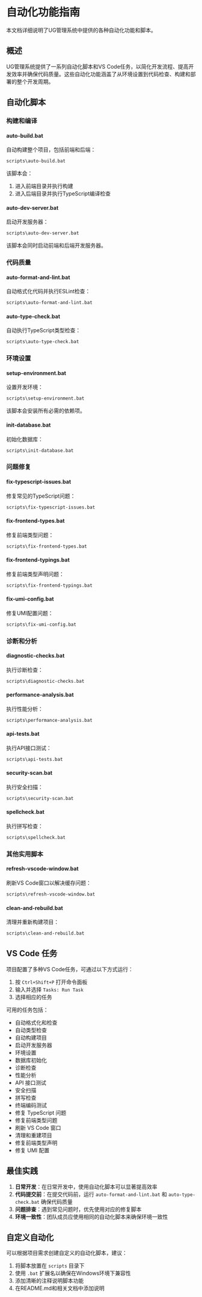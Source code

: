 # 自动化功能指南

本文档详细说明了UG管理系统中提供的各种自动化功能和脚本。

## 概述

UG管理系统提供了一系列自动化脚本和VS Code任务，以简化开发流程、提高开发效率并确保代码质量。这些自动化功能涵盖了从环境设置到代码检查、构建和部署的整个开发周期。

## 自动化脚本

### 构建和编译

#### auto-build.bat

自动构建整个项目，包括前端和后端：

```bash
scripts\auto-build.bat
```

该脚本会：

1. 进入前端目录并执行构建
2. 进入后端目录并执行TypeScript编译检查

#### auto-dev-server.bat

启动开发服务器：

```bash
scripts\auto-dev-server.bat
```

该脚本会同时启动前端和后端开发服务器。

### 代码质量

#### auto-format-and-lint.bat

自动格式化代码并执行ESLint检查：

```bash
scripts\auto-format-and-lint.bat
```

#### auto-type-check.bat

自动执行TypeScript类型检查：

```bash
scripts\auto-type-check.bat
```

### 环境设置

#### setup-environment.bat

设置开发环境：

```bash
scripts\setup-environment.bat
```

该脚本会安装所有必需的依赖项。

#### init-database.bat

初始化数据库：

```bash
scripts\init-database.bat
```

### 问题修复

#### fix-typescript-issues.bat

修复常见的TypeScript问题：

```bash
scripts\fix-typescript-issues.bat
```

#### fix-frontend-types.bat

修复前端类型问题：

```bash
scripts\fix-frontend-types.bat
```

#### fix-frontend-typings.bat

修复前端类型声明问题：

```bash
scripts\fix-frontend-typings.bat
```

#### fix-umi-config.bat

修复UMI配置问题：

```bash
scripts\fix-umi-config.bat
```

### 诊断和分析

#### diagnostic-checks.bat

执行诊断检查：

```bash
scripts\diagnostic-checks.bat
```

#### performance-analysis.bat

执行性能分析：

```bash
scripts\performance-analysis.bat
```

#### api-tests.bat

执行API接口测试：

```bash
scripts\api-tests.bat
```

#### security-scan.bat

执行安全扫描：

```bash
scripts\security-scan.bat
```

#### spellcheck.bat

执行拼写检查：

```bash
scripts\spellcheck.bat
```

### 其他实用脚本

#### refresh-vscode-window.bat

刷新VS Code窗口以解决缓存问题：

```bash
scripts\refresh-vscode-window.bat
```

#### clean-and-rebuild.bat

清理并重新构建项目：

```bash
scripts\clean-and-rebuild.bat
```

## VS Code 任务

项目配置了多种VS Code任务，可通过以下方式运行：

1. 按 `Ctrl+Shift+P` 打开命令面板
2. 输入并选择 `Tasks: Run Task`
3. 选择相应的任务

可用的任务包括：

- 自动格式化和检查
- 自动类型检查
- 自动构建项目
- 启动开发服务器
- 环境设置
- 数据库初始化
- 诊断检查
- 性能分析
- API 接口测试
- 安全扫描
- 拼写检查
- 终端编码测试
- 修复 TypeScript 问题
- 修复前端类型问题
- 刷新 VS Code 窗口
- 清理和重建项目
- 修复前端类型声明
- 修复 UMI 配置

## 最佳实践

1. **日常开发**：在日常开发中，使用自动化脚本可以显著提高效率
2. **代码提交前**：在提交代码前，运行 `auto-format-and-lint.bat` 和 `auto-type-check.bat` 确保代码质量
3. **问题排查**：遇到常见问题时，优先使用对应的修复脚本
4. **环境一致性**：团队成员应使用相同的自动化脚本来确保环境一致性

## 自定义自动化

可以根据项目需求创建自定义的自动化脚本，建议：

1. 将脚本放置在 `scripts` 目录下
2. 使用 `.bat` 扩展名以确保在Windows环境下兼容性
3. 添加清晰的注释说明脚本功能
4. 在README.md和相关文档中添加说明
